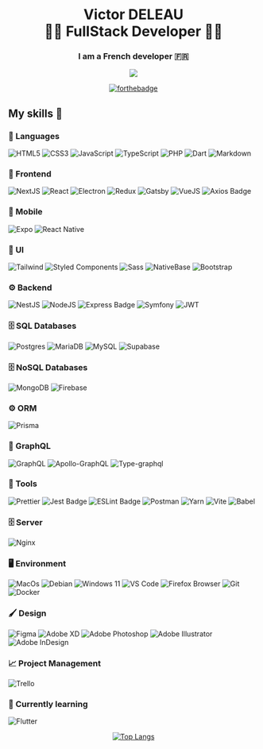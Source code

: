 <h1 align="center">
  <span>Victor DELEAU</span><br>
  <span>👨‍💻 FullStack Developer 👨‍💻</span>
</h1>

<h3 align="center">
  I am a French <strong>developer</strong> 🇫🇷<br/>
</h3>

<div align="center">

[<img src="https://ziadoua.github.io/m3-Markdown-Badges/badges/LinkedIn/linkedin1.svg" />](https://www.linkedin.com/in/victor-deleau/)

</div>

<div align="center">
  
[![forthebadge](https://forthebadge.com/images/badges/built-with-love.svg)](https://forthebadge.com)

</div>

## My skills 🚀

### 👅 Languages
![HTML5](https://ziadoua.github.io/m3-Markdown-Badges/badges/HTML/html1.svg)
![CSS3](https://ziadoua.github.io/m3-Markdown-Badges/badges/CSS/css1.svg)
![JavaScript](https://ziadoua.github.io/m3-Markdown-Badges/badges/Javascript/javascript3.svg)
![TypeScript](https://ziadoua.github.io/m3-Markdown-Badges/badges/TypeScript/typescript1.svg)
![PHP](https://ziadoua.github.io/m3-Markdown-Badges/badges/PHP/php1.svg)
![Dart](https://ziadoua.github.io/m3-Markdown-Badges/badges/Dart/dart1.svg)
![Markdown](https://ziadoua.github.io/m3-Markdown-Badges/badges/Markdown/markdown1.svg)

### 🧰 Frontend

![NextJS](https://img.shields.io/badge/next_js-black.svg?style=for-the-badge&logo=next.js&logoColor=white)
![React](https://ziadoua.github.io/m3-Markdown-Badges/badges/React/react2.svg)
![Electron](https://ziadoua.github.io/m3-Markdown-Badges/badges/Electron/electron1.svg)
![Redux](https://img.shields.io/badge/Redux-593D88?style=for-the-badge&logo=redux&logoColor=white)
![Gatsby](https://img.shields.io/badge/Gatsby-663399?style=for-the-badge&logo=gatsby&logoColor=white)
![VueJS](https://ziadoua.github.io/m3-Markdown-Badges/badges/Vue/vue3.svg)
![Axios Badge](https://img.shields.io/badge/Axios-5A29E4?logo=axios&logoColor=fff&style=for-the-badge)

### 📱 Mobile 

![Expo](https://img.shields.io/badge/expo-1C1E24?style=for-the-badge&logo=expo&logoColor=#D04A37)
![React Native](https://ziadoua.github.io/m3-Markdown-Badges/badges/ReactNative/reactnative1.svg)

### 🎨 UI

![Tailwind](https://ziadoua.github.io/m3-Markdown-Badges/badges/TailwindCSS/tailwindcss1.svg)
![Styled Components](https://img.shields.io/badge/styled--components-DB7093?style=for-the-badge&logo=styled-components&logoColor=white)
![Sass](https://ziadoua.github.io/m3-Markdown-Badges/badges/Sass/sass1.svg)
![NativeBase](https://deleau-victor-pro.npkn.net/guthub-badge-native-base/)
![Bootstrap](https://ziadoua.github.io/m3-Markdown-Badges/badges/Bootstrap/bootstrap1.svg)

### ⚙️ Backend

![NestJS](https://img.shields.io/badge/nest_js-%23E0234E.svg?style=for-the-badge&logo=nestjs&logoColor=white)
![NodeJS](https://ziadoua.github.io/m3-Markdown-Badges/badges/NodeJS/nodejs1.svg)
![Express Badge](https://ziadoua.github.io/m3-Markdown-Badges/badges/Express/express1.svg)
![Symfony](https://img.shields.io/badge/symfony-%23000000.svg?style=for-the-badge&logo=symfony&logoColor=white)
![JWT](https://img.shields.io/badge/JWT-black?style=for-the-badge&logo=JSON%20web%20tokens)

### 🗄  SQL Databases

![Postgres](https://ziadoua.github.io/m3-Markdown-Badges/badges/PostgreSQL/postgresql1.svg)
![MariaDB](https://ziadoua.github.io/m3-Markdown-Badges/badges/MariaDB/mariadb1.svg)
![MySQL](https://ziadoua.github.io/m3-Markdown-Badges/badges/MySQL/mysql1.svg)
![Supabase](https://ziadoua.github.io/m3-Markdown-Badges/badges/Supabase/supabase1.svg)

### 🗄  NoSQL Databases

![MongoDB](https://ziadoua.github.io/m3-Markdown-Badges/badges/MongoDB/mongodb1.svg)
![Firebase](https://ziadoua.github.io/m3-Markdown-Badges/badges/Firebase/firebase1.svg)

### ⚙️ ORM

![Prisma](https://img.shields.io/badge/Prisma-3982CE?style=for-the-badge&logo=Prisma&logoColor=white)

### 💢 GraphQL
![GraphQL](https://ziadoua.github.io/m3-Markdown-Badges/badges/GraphQL/graphql1.svg)
![Apollo-GraphQL](https://img.shields.io/badge/-ApolloGraphQL-311C87?style=for-the-badge&logo=apollo-graphql)
![Type-graphql](https://img.shields.io/badge/-TypeGraphQL-%23C04392?style=for-the-badge)

### 🔧 Tools
![Prettier](https://img.shields.io/badge/prettier-1A2C34?style=for-the-badge&logo=prettier&logoColor=F7BA3E)
![Jest Badge](https://img.shields.io/badge/Jest-C21325?logo=jest&logoColor=fff&style=for-the-badge)
![ESLint Badge](https://img.shields.io/badge/eslint-3A33D1?style=for-the-badge&logo=eslint&logoColor=white)
![Postman](https://img.shields.io/badge/postman-%23FF6C37.svg?style=for-the-badge&logo=postman&logoColor=white)
![Yarn](https://ziadoua.github.io/m3-Markdown-Badges/badges/Yarn/yarn1.svg)
![Vite](https://img.shields.io/badge/vite-%23646CFF.svg?style=for-the-badge&logo=vite&logoColor=white)
![Babel](https://ziadoua.github.io/m3-Markdown-Badges/badges/Babel/babel1.svg)

### 🗄 Server

![Nginx](https://ziadoua.github.io/m3-Markdown-Badges/badges/NGINX/nginx1.svg)

### 🖥️ Environment

![MacOs](https://ziadoua.github.io/m3-Markdown-Badges/badges/macOS/macos1.svg)
![Debian](https://ziadoua.github.io/m3-Markdown-Badges/badges/Debian/debian1.svg)
![Windows 11](https://ziadoua.github.io/m3-Markdown-Badges/badges/Windows/windows1.svg)
![VS Code](https://ziadoua.github.io/m3-Markdown-Badges/badges/VisualStudioCode/visualstudiocode1.svg)
![Firefox Browser](https://ziadoua.github.io/m3-Markdown-Badges/badges/Firefox/firefox2.svg)
![Git](https://ziadoua.github.io/m3-Markdown-Badges/badges/Git/git1.svg)
![Docker](https://img.shields.io/badge/Docker-2496ED?logo=docker&logoColor=fff&style=for-the-badge)

### 🖌 Design

![Figma](https://ziadoua.github.io/m3-Markdown-Badges/badges/Figma/figma2.svg)
![Adobe XD](https://ziadoua.github.io/m3-Markdown-Badges/badges/XD/xd1.svg)
![Adobe Photoshop](https://ziadoua.github.io/m3-Markdown-Badges/badges/Photoshop/photoshop1.svg)
![Adobe Illustrator](https://ziadoua.github.io/m3-Markdown-Badges/badges/Illustrator/illustrator1.svg)
![Adobe InDesign](https://ziadoua.github.io/m3-Markdown-Badges/badges/InDesign/indesign1.svg)

### 📈 Project Management

![Trello](https://img.shields.io/badge/Trello-0052CC?style=for-the-badge&logo=trello&logoColor=white)

### 🧠 Currently learning
![Flutter](https://img.shields.io/badge/Flutter-02569B?style=for-the-badge&logo=flutter&logoColor=white)

<div align='center'>
  
[![Top Langs](https://github-readme-stats.vercel.app/api/top-langs/?username=deleau-victor&layout=compact&show_icons=true&theme=onedark&locale=en)](https://github.com/anuraghazra/github-readme-stats)
  
</div>
